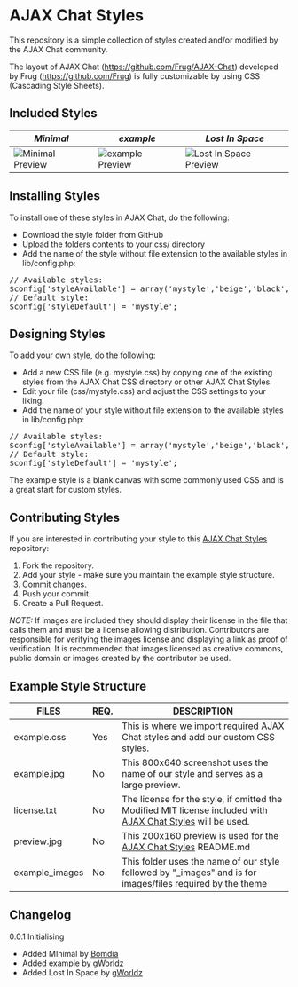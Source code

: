 AJAX Chat Styles
================

This repository is a simple collection of styles created and/or modified by the AJAX Chat community. 

The layout of AJAX Chat (https://github.com/Frug/AJAX-Chat) developed by Frug (https://github.com/Frug) is fully customizable by using CSS (Cascading Style Sheets).

Included Styles
---------------

| *Minimal* | *example* | *Lost In Space* |
| --------- | --------- | --------------- |
| ![Minimal Preview](https://github.com/gWorldz/AJAX-Chat-Styles/raw/master/Minimal/preview.jpg) | ![example Preview](https://github.com/gWorldz/AJAX-Chat-Styles/raw/master/example/preview.jpg) | ![Lost In Space Preview](https://github.com/gWorldz/AJAX-Chat-Styles/raw/master/Lost-In-Space/preview.jpg) |

Installing Styles
-----------------

To install one of these styles in AJAX Chat, do the following:

- Download the style folder from GitHub
- Upload the folders contents to your css/ directory
- Add the name of the style without file extension to the available styles in lib/config.php:

<pre>// Available styles:
$config['styleAvailable'] = array('mystyle','beige','black','grey');
// Default style:
$config['styleDefault'] = 'mystyle';</pre>

Designing Styles
----------------

To add your own style, do the following:

- Add a new CSS file (e.g. mystyle.css) by copying one of the existing styles from the AJAX Chat CSS directory or other AJAX Chat Styles.
- Edit your file (css/mystyle.css) and adjust the CSS settings to your liking.
- Add the name of your style without file extension to the available styles in lib/config.php:

<pre>// Available styles:
$config['styleAvailable'] = array('mystyle','beige','black','grey');
// Default style:
$config['styleDefault'] = 'mystyle';</pre>

The example style is a blank canvas with some commonly used CSS and is a great start for custom styles.

Contributing Styles
-------------------

If you are interested in contributing your style to this [AJAX Chat Styles](https://github.com/gWorldz/AJAX-Chat-Styles) repository:

1. Fork the repository.
2. Add your style - make sure you maintain the example style structure.
3. Commit changes.
4. Push your commit.
5. Create a Pull Request.

*NOTE:* If images are included they should display their license in the file that calls them and must be a license allowing distribution. Contributors are responsible for verifying the images license and displaying a link as proof of verification. It is recommended that images licensed as creative commons, public domain or images created by the contributor be used.

Example Style Structure
-----------------------

| FILES          | REQ. | DESCRIPTION |
| -------------- | ---- | ----------- |
| example.css    | Yes  | This is where we import required AJAX Chat styles and add our custom CSS styles. |
| example.jpg    | No   | This 800x640 screenshot uses the name of our style and serves as a large preview. |
| license.txt    | No   | The license for the style, if omitted the Modified MIT license included with [AJAX Chat Styles](https://github.com/gWorldz/AJAX-Chat-Styles) will be used. |
| preview.jpg    | No   | This 200x160 preview is used for the [AJAX Chat Styles](https://github.com/gWorldz/AJAX-Chat-Styles) README.md |
| example_images | No   | This folder uses the name of our style followed by "_images" and is for images/files required by the theme |

Changelog
---------

0.0.1 Initialising
- Added MInimal by [Bomdia](https://github.com/bomdia)
- Added example by [gWorldz](https://github.com/gWorldz)
- Added Lost In Space by [gWorldz](https://github.com/gWorldz)
